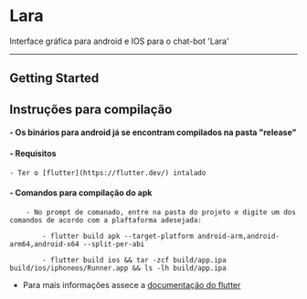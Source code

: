 # Lara

Interface gráfica para android e IOS para o chat-bot 'Lara'

---
## Getting Started

## Instruções para compilação

#### 	- Os binários para android já se encontram compilados na pasta "release"

#### 	- Requisitos
	- Ter o [flutter](https://flutter.dev/) intalado 

#### 	- Comandos para compilação do apk
		- No prompt de comanado, entre na pasta do projeto e digite um dos comandos de acordo com a plaftaforma adesejada: 
	
			- flutter build apk --target-platform android-arm,android-arm64,android-x64 --split-per-abi

 			- flutter build ios && tar -zcf build/app.ipa build/ios/iphoneos/Runner.app && ls -lh build/app.ipa
  
- Para mais informações assece a [documentação do flutter](https://flutter.dev/docs)
